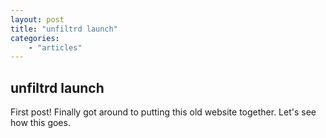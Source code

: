 ```yaml
---
layout: post
title: "unfiltrd launch"
categories: 
    - "articles"
---
```


## unfiltrd launch
First post! Finally got around to putting this old website together. Let's see how this goes.